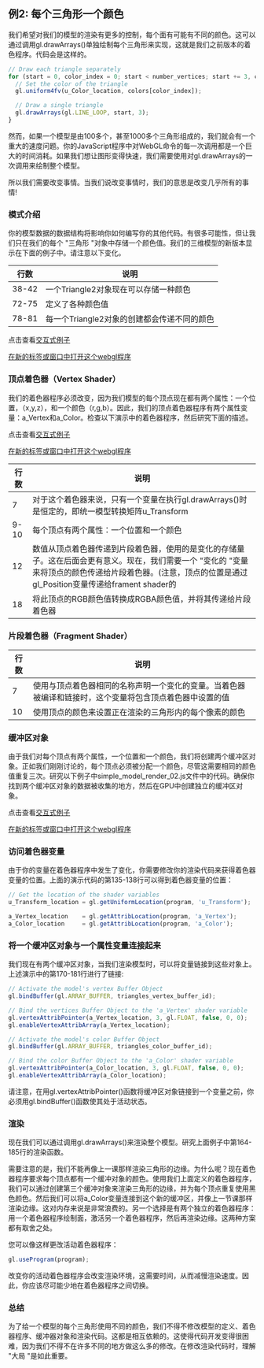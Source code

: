 ## 例2: 每个三角形一个颜色

我们希望对我们的模型的渲染有更多的控制，每个面有可能有不同的颜色。这可以通过调用gl.drawArrays()单独绘制每个三角形来实现，这就是我们之前版本的着色程序。代码会是这样的。
```js
// Draw each triangle separately
for (start = 0, color_index = 0; start < number_vertices; start += 3, color_index += 1) {
  // Set the color of the triangle
  gl.uniform4fv(u_Color_location, colors[color_index]);

  // Draw a single triangle
  gl.drawArrays(gl.LINE_LOOP, start, 3);
}
```

然而，如果一个模型是由100多个，甚至1000多个三角形组成的，我们就会有一个重大的速度问题。你的JavaScript程序中对WebGL命令的每一次调用都是一个巨大的时间消耗。如果我们想让图形变得快速，我们需要使用对gl.drawArrays的一次调用来绘制整个模型。

所以我们需要改变事情。当我们说改变事情时，我们的意思是改变几乎所有的事情!

### 模式介绍

你的模型数据的数据结构将影响你如何编写你的其他代码。有很多可能性，但让我们只在我们的每个 "三角形 "对象中存储一个颜色值。我们的三维模型的新版本显示在下面的例子中。请注意以下变化。

| 行数 | 说明 |
| -- | -- |
| 38-42 | 一个Triangle2对象现在可以存储一种颜色 |
| 72-75 | 定义了各种颜色值 |
| 78-81 | 每一个Triangle2对象的创建都会传递不同的颜色 |

点击查看[交互式例子](http://learnwebgl.brown37.net/rendering/render_example_02.html#the-model)

[在新的标签或窗口中打开这个webgl程序](http://learnwebgl.brown37.net/rendering/simple_pyramid_color_triangle/simple_pyramid_color_triangle.html)

### 顶点着色器（Vertex Shader）

我们的着色器程序必须改变，因为我们模型的每个顶点现在都有两个属性：一个位置，（x,y,z），和一个颜色（r,g,b）。因此，我们的顶点着色器程序有两个属性变量：a_Vertex和a_Color。检查以下演示中的着色器程序，然后研究下面的描述。

点击查看[交互式例子](http://learnwebgl.brown37.net/rendering/render_example_02.html#the-shader-programs)

[在新的标签或窗口中打开这个webgl程序](http://learnwebgl.brown37.net/rendering/simple_pyramid_color_triangle/simple_pyramid_color_triangle2.html)

| 行数 | 说明 |
| -- | -- |
| 7 | 对于这个着色器来说，只有一个变量在执行gl.drawArrays()时是恒定的，即统一模型转换矩阵u_Transform |
| 9-10 | 每个顶点有两个属性：一个位置和一个颜色 |
| 12 | 数值从顶点着色器传递到片段着色器，使用的是变化的存储量子。这在后面会更有意义。现在，我们需要一个 "变化的 "变量来将顶点的颜色传递给片段着色器。(注意，顶点的位置是通过gl_Position变量传递给frament shader的 |
| 18 | 将此顶点的RGB颜色值转换成RGBA颜色值，并将其传递给片段着色器 |

### 片段着色器（Fragment Shader）

| 行数 | 说明 |
| -- | -- |
| 7 | 使用与顶点着色器相同的名称声明一个变化的变量。当着色器被编译和链接时，这个变量将包含顶点着色器中设置的值 |
| 10 | 使用顶点的颜色来设置正在渲染的三角形内的每个像素的颜色 |

### 缓冲区对象

由于我们对每个顶点有两个属性，一个位置和一个颜色，我们将创建两个缓冲区对象。正如我们刚刚讨论的，每个顶点必须被分配一个颜色，尽管这需要相同的颜色值重复三次。研究以下例子中simple_model_render_02.js文件中的代码。确保你找到两个缓冲区对象的数据被收集的地方，然后在GPU中创建独立的缓冲区对象。

点击查看[交互式例子](http://learnwebgl.brown37.net/rendering/render_example_02.html#the-buffer-object-s)

[在新的标签或窗口中打开这个webgl程序](http://learnwebgl.brown37.net/rendering/simple_pyramid_color_triangle/simple_pyramid_color_triangle3.html)

### 访问着色器变量

由于你的变量在着色器程序中发生了变化，你需要修改你的渲染代码来获得着色器变量的位置。上面的演示代码的第135-138行可以得到着色器变量的位置：
```js
// Get the location of the shader variables
u_Transform_location = gl.getUniformLocation(program, 'u_Transform');

a_Vertex_location    = gl.getAttribLocation(program, 'a_Vertex');
a_Color_location     = gl.getAttribLocation(program, 'a_Color');
```

### 将一个缓冲区对象与一个属性变量连接起来

我们现在有两个缓冲区对象，当我们渲染模型时，可以将变量链接到这些对象上。上述演示中的第170-181行进行了链接:
```js
// Activate the model's vertex Buffer Object
gl.bindBuffer(gl.ARRAY_BUFFER, triangles_vertex_buffer_id);

// Bind the vertices Buffer Object to the 'a_Vertex' shader variable
gl.vertexAttribPointer(a_Vertex_location, 3, gl.FLOAT, false, 0, 0);
gl.enableVertexAttribArray(a_Vertex_location);

// Activate the model's color Buffer Object
gl.bindBuffer(gl.ARRAY_BUFFER, triangles_color_buffer_id);

// Bind the color Buffer Object to the 'a_Color' shader variable
gl.vertexAttribPointer(a_Color_location, 3, gl.FLOAT, false, 0, 0);
gl.enableVertexAttribArray(a_Color_location);
```

请注意，在用gl.vertexAttribPointer()函数将缓冲区对象链接到一个变量之前，你必须用gl.bindBuffer()函数使其处于活动状态。

### 渲染

现在我们可以通过调用gl.drawArrays()来渲染整个模型。研究上面例子中第164-185行的渲染函数。

需要注意的是，我们不能再像上一课那样渲染三角形的边缘。为什么呢？现在着色器程序要求每个顶点都有一个缓冲对象的颜色。使用我们上面定义的着色器程序，我们可以通过创建第三个缓冲对象来渲染三角形的边缘，并为每个顶点重复使用黑色颜色。然后我们可以将a_Color变量连接到这个新的缓冲区，并像上一节课那样渲染边缘。这对内存来说是非常浪费的。另一个选择是有两个独立的着色器程序：用一个着色器程序绘制面，激活另一个着色器程序，然后再渲染边缘。这两种方案都有取舍之处。

您可以像这样更改活动着色器程序：
```js
gl.useProgram(program);
```

改变你的活动着色器程序会改变渲染环境，这需要时间，从而减慢渲染速度。因此，你应该尽可能少地在着色器程序之间切换。

### 总结

为了给一个模型的每个三角形使用不同的颜色，我们不得不修改模型的定义、着色器程序、缓冲器对象和渲染代码。这都是相互依赖的。这使得代码开发变得很困难，因为我们不得不在许多不同的地方做这么多的修改。在修改渲染代码时，理解 "大局 "是如此重要。